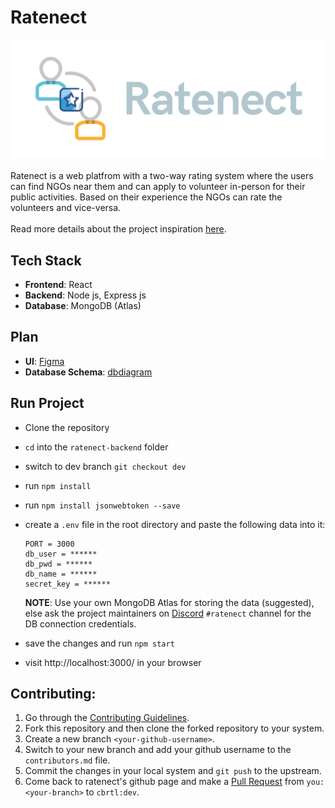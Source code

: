 # Ratenect
![Ratenect Banner](images/banner.png)
<br><br> 
Ratenect is a web platfrom with a two-way rating system where the users can find NGOs near them and can apply to volunteer in-person for their public activities. Based on their experience the NGOs can rate the volunteers and vice-versa.
<br><br>
Read more details about the project inspiration [here](https://cbrtl.github.io/posts/ratenect/).


## Tech Stack
  - **Frontend**: React
  - **Backend**: Node js, Express js
  - **Database**: MongoDB (Atlas)


## Plan
  - **UI**: [Figma](https://www.figma.com/file/W7mgBV73gMNZRFjuEewyDN/ratenect?node-id=0%3A1)
  - **Database Schema**: [dbdiagram](https://dbdiagram.io/d/60e010ba0b1d8a6d39650956)
 

 ## Run Project
 - Clone the repository
 - `cd` into the `ratenect-backend` folder
 - switch to dev branch `git checkout dev`
 - run `npm install`
 - run `npm install jsonwebtoken --save`
 - create a `.env` file in the root directory and paste the following data into it:
   ```
   PORT = 3000
   db_user = ******
   db_pwd = ******
   db_name = ******
   secret_key = ******
   ```
   **NOTE**: Use your own MongoDB Atlas for storing the data (suggested), else ask the project maintainers on [Discord](https://discord.com/invite/3qry3u569v) `#ratenect` channel for the DB connection credentials.

 - save the changes and run `npm start`
 - visit http://localhost:3000/ in your browser


 ## Contributing:

 1. Go through the [Contributing Guidelines](https://github.com/cbrtl/ratenect-backend/blob/contributing-guidelines/CONTRIBUTING.md).
 2. Fork this repository and then clone the forked repository to your system.
 3. Create a new branch `<your-github-username>`.
 4. Switch to your new branch and add your github username to the `contributors.md` file.
 5. Commit the changes in your local system and `git push` to the upstream.
 6. Come back to ratenect's github page and make a [Pull Request](https://docs.github.com/en/github/collaborating-with-pull-requests/proposing-changes-to-your-work-with-pull-requests/creating-a-pull-request) from `you:<your-branch>` to `cbrtl:dev`.


